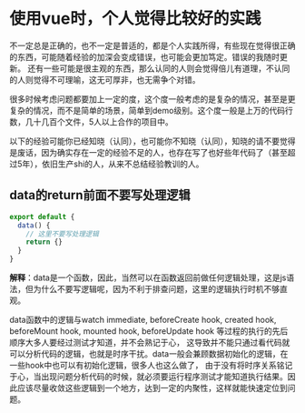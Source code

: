 # 使用vue时，个人觉得比较好的实践

不一定总是正确的，也不一定是普适的，都是个人实践所得，有些现在觉得很正确的东西，可能随着经验的加深会变成错误，也可能会更加笃定。错误的我随时更新。
还有一些可能是很主观的东西，那么认同的人则会觉得倍儿有道理，不认同的人则觉得不可理喻，这无可厚非，也无需争个对错。

很多时候考虑问题都要加上一定的度，这个度一般考虑的是复杂的情况，甚至是更复杂的情况，而不是简单的场景，简单到demo级别。这个度一般是上万的代码行数，几十几百个文件，5人以上合作的项目中。

以下的经验可能你已经知晓（认同），也可能你不知晓（认同），知晓的请不要觉得是废话，因为确实存在一定的经验不足的人，也存在写了也好些年代码了（甚至超过5年），依旧生产shi的人，从来不总结经验教训的人。

## data的return前面不要写处理逻辑

```javascript
export default {
  data() {
    // 这里不要写处理逻辑
    return {}
  }
}
```
**解释**：data是一个函数，因此，当然可以在函数返回前做任何逻辑处理，这是js语法，但为什么不要写逻辑呢，因为不利于排查问题，这里的逻辑执行时机不够直观。

data函数中的逻辑与watch immediate, beforeCreate hook, created hook, beforeMount hook, mounted hook, beforeUpdate hook 等过程的执行的先后顺序大多人要经过测试才知道，并不会熟记于心，
这导致并不能只通过看代码就可以分析代码的逻辑，也就是时序干扰。data一般会兼顾数据初始化的逻辑，在一些hook中也可以有初始化逻辑，很多人也这么做了，
由于没有将时序关系铭记于心，当出现问题分析代码的时候，就必须要运行程序测试才能知道执行结果。因此应该尽量收敛这些逻辑到一个地方，达到一定的内聚性，这样就能快速定位到问题。
